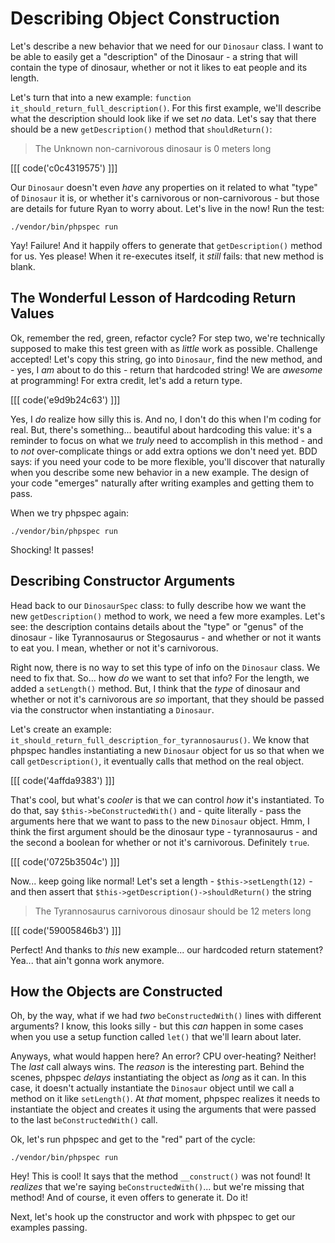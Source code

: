 # Describing Object Construction

Let's describe a new behavior that we need for our `Dinosaur` class. I want to
be able to easily get a "description" of the Dinosaur - a string that will contain
the type of dinosaur, whether or not it likes to eat people and its length.

Let's turn that into a new example: `function it_should_return_full_description()`.
For this first example, we'll describe what the description should look like if
we set *no* data. Let's say that there should be a new `getDescription()` method
that `shouldReturn()`:

> The Unknown non-carnivorous dinosaur is 0 meters long

[[[ code('c0c4319575') ]]]

Our `Dinosaur` doesn't even *have* any properties on it related to what "type" of
`Dinosaur` it is, or whether it's carnivorous or non-carnivorous - but those are
details for future Ryan to worry about. Let's live in the now! Run the test:

```terminal
./vendor/bin/phpspec run
```

Yay! Failure! And it happily offers to generate that `getDescription()` method for
us. Yes please! When it re-executes itself, it *still* fails: that new method
is blank.

## The Wonderful Lesson of Hardcoding Return Values

Ok, remember the red, green, refactor cycle? For step two, we're technically supposed
to make this test green with as *little* work as possible. Challenge accepted! Let's
copy this string, go into `Dinosaur`, find the new method, and - yes, I *am* about
to do this - return that hardcoded string! We are *awesome* at programming! For
extra credit, let's add a return type.

[[[ code('e9d9b24c63') ]]]

Yes, I *do* realize how silly this is. And no, I don't do this when I'm coding for
real. But, there's something... beautiful about hardcoding this value: it's a reminder
to focus on what we *truly* need to accomplish in this method - and to *not* over-complicate
things or add extra options we don't need yet. BDD says: if you need your code
to be more flexible, you'll discover that naturally when you describe some new
behavior in a new example. The design of your code "emerges" naturally after writing
examples and getting them to pass.

When we try phpspec again:

```terminal-silent
./vendor/bin/phpspec run
```

Shocking! It passes!

## Describing Constructor Arguments

Head back to our `DinosaurSpec` class: to fully describe how we want the new
`getDescription()` method to work, we need a few more examples. Let's see: the
description contains details about the "type" or "genus" of the dinosaur - like
Tyrannosaurus or Stegosaurus - and whether or not it wants to eat you. I mean, whether
or not it's carnivorous.

Right now, there is no way to set this type of info on the `Dinosaur` class.
We need to fix that. So... how *do* we want to set that info? For the length, we
added a `setLength()` method. But, I think that the *type* of dinosaur and whether
or not it's carnivorous are *so* important, that they should be passed via the constructor
when instantiating a `Dinosaur`.

Let's create an example: `it_should_return_full_description_for_tyrannosaurus()`.
We know that phpspec handles instantiating a new `Dinosaur` object for us so that
when we call `getDescription()`, it eventually calls that method on the real object.

[[[ code('4affda9383') ]]]

That's cool, but what's *cooler* is that we can control *how* it's instantiated.
To do that, say `$this->beConstructedWith()` and - quite literally - pass the arguments
here that we want to pass to the new `Dinosaur` object. Hmm, I think the first argument
should be the dinosaur type - tyrannosaurus - and the second a boolean for whether
or not it's carnivorous. Definitely `true`.

[[[ code('0725b3504c') ]]]

Now... keep going like normal! Let's set a length - `$this->setLength(12)` - and
then assert that `$this->getDescription()->shouldReturn()` the string

> The Tyrannosaurus carnivorous dinosaur should be 12 meters long

[[[ code('59005846b3') ]]]

Perfect! And thanks to *this* new example... our hardcoded return statement? Yea...
that ain't gonna work anymore.

## How the Objects are Constructed

Oh, by the way, what if we had *two* `beConstructedWith()` lines with different
arguments? I know, this looks silly - but this *can* happen in some cases when
you use a setup function called `let()` that we'll learn about later.

Anyways, what would happen here? An error? CPU over-heating? Neither! The *last*
call always wins. The *reason* is the interesting part. Behind the scenes, phpspec
*delays* instantiating the object as *long* as it can. In this case, it doesn't actually
instantiate the `Dinosaur` object until we call a method on it like `setLength()`.
At *that* moment, phpspec realizes it needs to instantiate the object and creates
it using the arguments that were passed to the last `beConstructedWith()` call.

Ok, let's run phpspec and get to the "red" part of the cycle:

```terminal
./vendor/bin/phpspec run
```

Hey! This is cool! It says that the method `__construct()` was not found! It
*realizes* that we're saying `beConstructedWith()`... but we're missing that
method! And of course, it even offers to generate it. Do it!

Next, let's hook up the constructor and work with phpspec to get our examples
passing.
